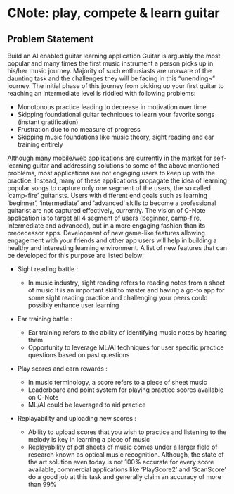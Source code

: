 CNote: play, compete & learn guitar
============================

## Problem Statement
Build an AI enabled guitar learning application
	Guitar is arguably the most popular and many times the first music instrument a person picks up in his/her music journey. Majority of such enthusiasts are unaware of the daunting task and the challenges they will be facing in this “unending¬” journey. The initial phase of this journey from picking up your first guitar to reaching an intermediate level is riddled with following problems:
  
* Monotonous practice leading to decrease in motivation over time
* Skipping foundational guitar techniques to learn your favorite songs (instant gratification) 
* Frustration due to no measure of progress
* Skipping music foundations like music theory, sight reading and ear training entirely

Although many mobile/web applications are currently in the market for self-learning guitar and addressing solutions to some of the above mentioned problems, most applications are not engaging users to keep up with the practice. Instead, many of these applications propagate the idea of learning popular songs to capture only one segment of the users, the so called ‘camp-fire’ guitarists. Users with different end goals such as learning ‘beginner’, ‘intermediate’ and ‘advanced’ skills to become a professional guitarist are not captured effectively, currently. The vision of C-Note application is to target all 4 segment of users (beginner, camp-fire, intermediate and advanced), but in a more engaging fashion than its predecessor apps. Development of new game-like features allowing engagement with your friends and other app users will help in building a healthy and interesting learning environment. A list of new features that can be developed for this purpose are listed below:

*	Sight reading battle :
    *	In music industry, sight reading refers to reading notes from a sheet of music It is an important skill to master and having a go-to app for some sight reading practice and challenging your peers could possibly enhance user learning
* Ear training battle :
    *	Ear training refers to the ability of identifying music notes by hearing them
    *	Opportunity to leverage ML/AI techniques for user specific practice questions based on past questions
*	Play scores and earn rewards : 
    *	In music terminology, a score refers to a piece of sheet music
    *	Leaderboard and point system for playing practice scores available on C-Note
    *	ML/AI could be leveraged to aid practice

*	Replayability and uploading new scores :
    *	Ability to upload scores that you wish to practice and listening to the melody is key in learning a piece of music
    *	Replayability of pdf sheets of music comes under a larger field of research known as optical music recognition. Although, the state of the art solution even today is not 100% accurate for every score available, commercial applications like ‘PlayScore2’ and ‘ScanScore’ do a good job at this task and generally claim an accuracy of more than 99%  

